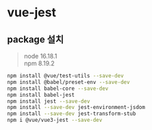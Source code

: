 # vue-jest

## package 설치

> node 16.18.1  
> npm 8.19.2

```bash
npm install @vue/test-utils --save-dev
npm install @babel/preset-env --save-dev
npm install babel-core --save-dev
npm install babel-jest
npm install jest --save-dev
npm install --save-dev jest-environment-jsdom
npm install --save-dev jest-transform-stub
npm i @vue/vue3-jest --save-dev
```
